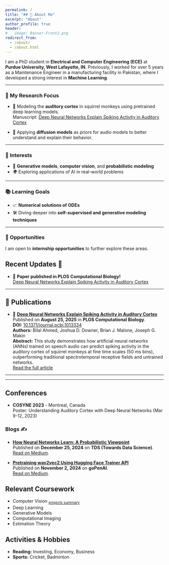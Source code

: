 ```yaml
---
permalink: /
title: "## 👋 About Me"
excerpt: "About"
author_profile: true
header:
#   image: Banner-Front2.png
redirect_from: 
  - /about/
  - /about.html
---
```


I am a PhD student in **Electrical and Computer Engineering (ECE)** at **Purdue University, West Lafayette, IN**. Previously, I worked for over 5 years as a Maintenance Engineer in a manufacturing facility in Pakistan, where I developed a strong interest in **Machine Learning**.  

---

### 🔬 My Research Focus

- 🧠 Modeling the **auditory cortex** in squirrel monkeys using pretrained deep learning models.  
  Manuscript: [Deep Neural Networks Explain Spiking Activity in Auditory Cortex](https://journals.plos.org/ploscompbiol/article?id=10.1371/journal.pcbi.1013334)  

- 🎵 Applying **diffusion models** as priors for audio models to better understand and explain their behavior.  

---

### 🌟 Interests

- 🤖 **Generative models**, **computer vision**, and **probabilistic modeling**  
- 🌍 Exploring applications of AI in real-world problems  

---

### 📚 Learning Goals

- 📈 **Numerical solutions of ODEs**  
- 🛠️ Diving deeper into **self-supervised and generative modeling techniques**  

---

### 💼 Opportunities

I am open to **internship opportunities** to further explore these areas.  



<!-- I am a graduate student doing PhD in Electrical and Computer Engineering (ECE) at Purdue University, West Lafayette, IN. 
I have experience of more than 5 years of working as Maintenance Engineer in a manufacturing facility in Pakistan. During that time, I developed an interest in Machine Learning so I decided to pursue that. I started my PhD in Fall 2021, and my first project was on modelling the auditory cortex in squirrel monkeys using pretrained deep learning models. Manuscript is uploaded on bioRxiv [link here](https://www.biorxiv.org/content/10.1101/2024.11.12.623280v1.abstract) and sent out for review.   
I am currently working on application of diffusion models as priors for Audio models. The goal is to explain/interpret the audio models with the help of audio diffusion models. Other than my ongoing work, I have keen interest in generative models, computer vision, 
probabilistic modelling, and their applications.  
I am looking for internship opportunities to explore my interest further. -->


## Recent Updates 📢

- 📰 **Paper published in PLOS Computational Biology!**  
  [Deep Neural Networks Explain Spiking Activity in Auditory Cortex](https://journals.plos.org/ploscompbiol/article?id=10.1371/journal.pcbi.1013334)


---

## 🔬 Publications

- 📰 **[Deep Neural Networks Explain Spiking Activity in Auditory Cortex](https://journals.plos.org/ploscompbiol/article?id=10.1371/journal.pcbi.1013334)**  
  Published on **August 25, 2025** in **PLOS Computational Biology**.  
  **DOI:** [10.1371/journal.pcbi.1013334](https://doi.org/10.1371/journal.pcbi.1013334)  
  **Authors:** Bilal Ahmed, Joshua D. Downer, Brian J. Malone, Joseph G. Makin  
  **Abstract:** This study demonstrates how artificial neural networks (ANNs) trained on speech audio can predict spiking activity in the auditory cortex of squirrel monkeys at fine time scales (50 ms bins), outperforming traditional spectrotemporal receptive fields and untrained networks.  
  [Read the full article](https://journals.plos.org/ploscompbiol/article?id=10.1371/journal.pcbi.1013334)

---

---


  
## Conferences
- **COSYNE 2023** - Montreal, Canada  
  Poster: Understanding Auditory Cortex with Deep Neural Networks (Mar 9-12, 2023)

### Blogs ✍️  
- **[How Neural Networks Learn: A Probabilistic Viewpoint](https://medium.com/towards-data-science/how-neural-networks-learn-a-probabilistic-viewpoint-0f6a78dc58e2)**  
  Published on **December 25, 2024** on **TDS (Towards Data Science)**.  
  [Read on Medium](https://medium.com/towards-data-science/how-neural-networks-learn-a-probabilistic-viewpoint-0f6a78dc58e2).

- **[Pretraining wav2vec2 Using Hugging Face Trainer API](https://medium.com/gopenai/pretraining-wav2vec2-using-huggingface-trainer-api-19fbf2fc6bf2)**  
  Published on **November 2, 2024** on **goPenAI**.  
  [Read on Medium](https://medium.com/gopenai/pretraining-wav2vec2-using-huggingface-trainer-api-19fbf2fc6bf2).




<!-- 
## Education
- **Purdue University** - West Lafayette, IN  
  Ph.D. in Electrical & Computer Engineering (Aug 2021 -- Present)  
  GPA: 3.87/4.0

- **University of Engineering & Technology Lahore** - Lahore, Pakistan  
  B.Sc. in Electrical Engineering (with Honours) (Aug 2011 -- Jun 2015)  
  GPA: 3.859/4.0 -->


## Relevant Coursework
<!-- 
<div style="display: flex; justify-content: center; padding: 20px;">

<table style="border-collapse: collapse; border: none;">
  <tr>
    <td style="padding: 10px;">
      <ul style="list-style-type: disc; padding-left: 20px; margin: 0;">
        <li>Introduction to Deep Learning (A+)</li>
        <li>Deep Learning (A+)</li>
        <li>Estimation Theory (A)</li>
      </ul>
    </td>
    <td style="padding: 10px;">
      <ul style="list-style-type: disc; padding-left: 20px; margin: 0;">
        <li>Generative Models (A)</li>
        <li>Computational Imaging (Image Processing II) (A)</li>
        <li>Computer Vision (In-progress)</li>
      </ul>
    </td>
  </tr>
</table>

</div> 
 -->

- Computer Vision <sub>[projects summary](https://github.com/bilalhsp/computer-vision)</sub>
- Deep Learning 
- Generative Models
- Computational Imaging 
- Estimation Theory

## Activities & Hobbies
- **Reading:** Investing, Economy, Business
- **Sports:** Cricket, Badminton


<!-- |  |   |  
|-------------------------------|------------------------|
| • Introduction to Deep Learning (A+)   | • Estimation Theory (A)   |
| • Deep Learning (A+)      | • Computational Imaging (Image Processing II) (A)       |
| • Generative Models (A)     | • Computer Vision (In-progress)      


## Skills
- **Programming Languages:** Python, C, MATLAB
- **Deep Learning Frameworks:** PyTorch, Scikit-learn, PyTorch-Lightning (multi-GPU training), Hugging Face
- **Python Libraries:** NumPy, SciPy, Pandas, Matplotlib, scikit-image, transformers, torchaudio|

## Work Experience

- **Purdue University** - West Lafayette, IN  
  *Graduate Research Assistant* (Aug 2021 -- Present)  
  - Working on using diffusion models as priors for interpreting audio models.
  - Auditory cortex modelling in squirrel monkeys, using pretrained deep learning models. (preprint on bioarXiv,
under review).
  - Trained the wav2letter speech-to-text model from scratch on LibriSpeech (960 hours) utilizing up to 8 GPUs.
  - Trained a self-supervised wav2vec2 model on a subset of the Audioset dataset (excluding speech and music) as a general audio processor, using up to 4 GPUs.

- **Purdue University** - West Lafayette, IN  
  *Teaching Assistant for Generative Models Course* (Jan 2024 -- May 2024)  
  - Provided one-on-one guidance during office hours, assisting students with understanding advanced concepts in probabilistic generative models.
  - Graded assignments and exams, focusing on ensuring conceptual understanding and correct application of generative models.

- **Fauji Fertilizer Company Limited** - Sindh, Pakistan  
  *Deputy Executive - Instrumentation & Control* (Sep 2015 -- Jul 2021)  
  - Preventive maintenance at utilities plant, leading a team of 7 staff members.
  - Team lead for maintenance of gas turbine (Solar Turbines).
  - Carried out system upgrades and reliability enhancement projects.
  - Upgraded speed governor at steam turbine, resulting in 8% efficiency enhancement.
  - Led the instrumentation team for maintenance activities during annual turnaround.
  - Led the firefighting squad of E&I department to victory during the annual competition.

- **Al-Khawarizmi Institute of Computer Science** - Lahore, Pakistan  
  *Research Intern* (Jul -- Sep 2014)  
  - Worked on development and installation of solar reflectors at heliostat power plant.
  - Tasks included PCB design, soldering, electrical testing, and programming microcontroller using C language.

## Awards
- National ICT R&D Scholarship (fully-funded for BS(EE)) (2011 -- 2015)

## Volunteering
- Career Counselling to school children of rural areas (hometown) in Pakistan (2015 -- 2020)


 -->






<!-- ================ -->
<!-- My Recent Tweets -->
<!-- ================ -->

<!-- <div style="max-height: 300px; overflow-y: scroll;">
  <a class="twitter-timeline" data-width="300" href="https://twitter.com/HamidRixvi?ref_src=twsrc%5Etfw">My recent tweets</a> 
  <script async src="https://platform.twitter.com/widgets.js" charset="utf-8"></script>
</div> -->
